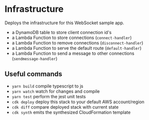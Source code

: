 # Infrastructure

Deploys the infrastructure for this WebSocket sample app.

- a DynamoDB table to store client connection id's
- a Lambda Function to store connections (`connect-handler`)
- a Lambda Function to remove connections (`disconnect-handler`)
- a Lambda Function to serve the default route (`default-handler`)
- a Lambda Function to send a message to other connections (`sendmessage-handler`)

## Useful commands

* `yarn build`   compile typescript to js
* `yarn watch`   watch for changes and compile
* `yarn test`    perform the jest unit tests
* `cdk deploy`      deploy this stack to your default AWS account/region
* `cdk diff`        compare deployed stack with current state
* `cdk synth`       emits the synthesized CloudFormation template
